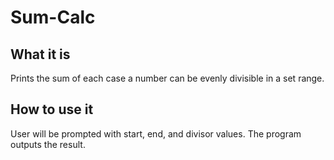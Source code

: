 # Sum-Calc

## What it is
Prints the sum of each case a number can be evenly divisible in a set range.

## How to use it 
User will be prompted with start, end, and divisor values. The program outputs the result.
